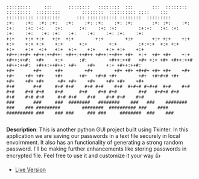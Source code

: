 ```text 


:::::::::     :::      ::::::::   ::::::::  :::       :::  ::::::::  :::::::::  :::::::::        ::::::::  :::::::::: ::::    ::: :::::::::: :::::::::      ::: ::::::::::: ::::::::  :::::::::  
:+:    :+:  :+: :+:   :+:    :+: :+:    :+: :+:       :+: :+:    :+: :+:    :+: :+:    :+:      :+:    :+: :+:        :+:+:   :+: :+:        :+:    :+:   :+: :+:   :+:    :+:    :+: :+:    :+: 
+:+    +:+ +:+   +:+  +:+        +:+        +:+       +:+ +:+    +:+ +:+    +:+ +:+    +:+      +:+        +:+        :+:+:+  +:+ +:+        +:+    +:+  +:+   +:+  +:+    +:+    +:+ +:+    +:+ 
+#++:++#+ +#++:++#++: +#++:++#++ +#++:++#++ +#+  +:+  +#+ +#+    +:+ +#++:++#:  +#+    +:+      :#:        +#++:++#   +#+ +:+ +#+ +#++:++#   +#++:++#:  +#++:++#++: +#+    +#+    +:+ +#++:++#:  
+#+       +#+     +#+        +#+        +#+ +#+ +#+#+ +#+ +#+    +#+ +#+    +#+ +#+    +#+      +#+   +#+# +#+        +#+  +#+#+# +#+        +#+    +#+ +#+     +#+ +#+    +#+    +#+ +#+    +#+ 
#+#       #+#     #+# #+#    #+# #+#    #+#  #+#+# #+#+#  #+#    #+# #+#    #+# #+#    #+#      #+#    #+# #+#        #+#   #+#+# #+#        #+#    #+# #+#     #+# #+#    #+#    #+# #+#    #+# 
###       ###     ###  ########   ########    ###   ###    ########  ###    ### #########        ########  ########## ###    #### ########## ###    ### ###     ### ###     ########  ###    ### 


```

**Description**: This is another python GUI project built using Tkinter. In this application we are saving our passwords in a text file securely in local envoirnment. It also has an functionality of generating a strong random password. I'll be making further enhancements like storing passwords in encrypted file. Feel free to use it and customize it your way :+1:

- [Live Version](https://replit.com/@MihirMore1/Password-Generator#main.py)
